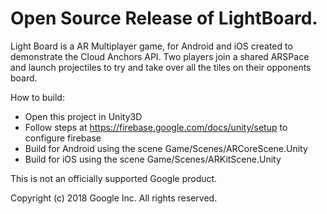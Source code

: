# Open Source Release of LightBoard.

Light Board is a AR Multiplayer game, for Android and iOS created to demonstrate the Cloud Anchors API.  Two players join a shared ARSPace and launch projectiles to try and take over all the tiles on their opponents board.

How to build:
* Open this project in Unity3D
* Follow steps at https://firebase.google.com/docs/unity/setup to configure firebase
* Build for Android using the scene Game/Scenes/ARCoreScene.Unity
* Build for iOS using the scene Game/Scenes/ARKitScene.Unity


This is not an officially supported Google product.

Copyright (c) 2018 Google Inc. All rights reserved.
